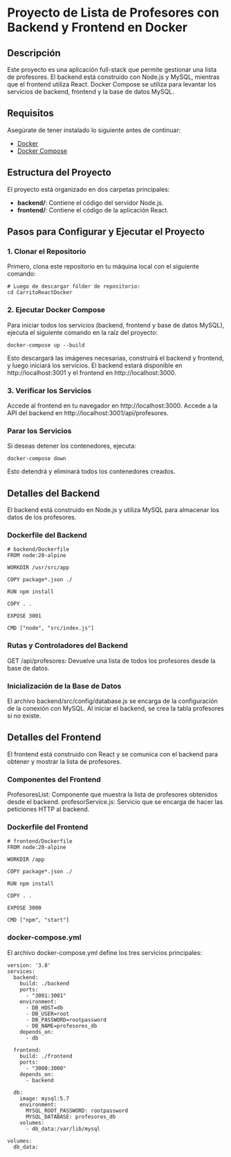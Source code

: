 # Proyecto de Lista de Profesores con Backend y Frontend en Docker

## Descripción
Este proyecto es una aplicación full-stack que permite gestionar una lista de profesores. El backend está construido con Node.js y MySQL, mientras que el frontend utiliza React. Docker Compose se utiliza para levantar los servicios de backend, frontend y la base de datos MySQL.

## Requisitos
Asegúrate de tener instalado lo siguiente antes de continuar:
- [Docker](https://www.docker.com/)
- [Docker Compose](https://docs.docker.com/compose/)

## Estructura del Proyecto
El proyecto está organizado en dos carpetas principales:
- **backend/**: Contiene el código del servidor Node.js.
- **frontend/**: Contiene el código de la aplicación React.

## Pasos para Configurar y Ejecutar el Proyecto

### 1. Clonar el Repositorio
Primero, clona este repositorio en tu máquina local con el siguiente comando:

```
# Luego de descargar fólder de repositorio:
cd CarritoReactDocker
```
### 2. Ejecutar Docker Compose
Para iniciar todos los servicios (backend, frontend y base de datos MySQL), ejecuta el siguiente comando en la raíz del proyecto:
```
docker-compose up --build
```
Esto descargará las imágenes necesarias, construirá el backend y frontend, y luego iniciará los servicios. El backend estará disponible en http://localhost:3001 y el frontend en http://localhost:3000.
### 3. Verificar los Servicios
Accede al frontend en tu navegador en http://localhost:3000.
Accede a la API del backend en http://localhost:3001/api/profesores.
### Parar los Servicios
Si deseas detener los contenedores, ejecuta:
```
docker-compose down
```
Esto detendrá y eliminará todos los contenedores creados.

## Detalles del Backend
El backend está construido en Node.js y utiliza MySQL para almacenar los datos de los profesores.
### Dockerfile del Backend
```
# backend/Dockerfile
FROM node:20-alpine

WORKDIR /usr/src/app

COPY package*.json ./

RUN npm install

COPY . .

EXPOSE 3001

CMD ["node", "src/index.js"]

```

### Rutas y Controladores del Backend
GET /api/profesores: Devuelve una lista de todos los profesores desde la base de datos.
### Inicialización de la Base de Datos
El archivo backend/src/config/database.js se encarga de la configuración de la conexión con MySQL. Al iniciar el backend, se crea la tabla profesores si no existe.
## Detalles del Frontend
El frontend está construido con React y se comunica con el backend para obtener y mostrar la lista de profesores.
### Componentes del Frontend
ProfesoresList: Componente que muestra la lista de profesores obtenidos desde el backend.
profesorService.js: Servicio que se encarga de hacer las peticiones HTTP al backend.

### Dockerfile del Frontend
```
# frontend/Dockerfile
FROM node:20-alpine

WORKDIR /app

COPY package*.json ./

RUN npm install

COPY . .

EXPOSE 3000

CMD ["npm", "start"]

```

### docker-compose.yml
El archivo docker-compose.yml define los tres servicios principales:
```
version: '3.8'
services:
  backend:
    build: ./backend
    ports:
      - "3001:3001"
    environment:
      - DB_HOST=db
      - DB_USER=root
      - DB_PASSWORD=rootpassword
      - DB_NAME=profesores_db
    depends_on:
      - db

  frontend:
    build: ./frontend
    ports:
      - "3000:3000"
    depends_on:
      - backend

  db:
    image: mysql:5.7
    environment:
      MYSQL_ROOT_PASSWORD: rootpassword
      MYSQL_DATABASE: profesores_db
    volumes:
      - db_data:/var/lib/mysql

volumes:
  db_data:

```
